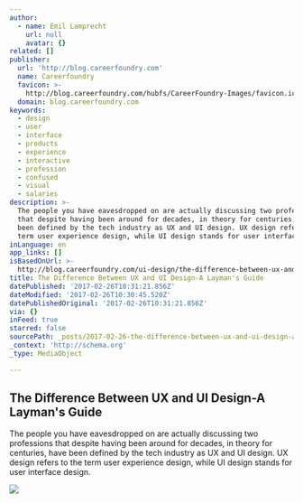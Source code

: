 ```yaml
---
author:
  - name: Emil Lamprecht
    url: null
    avatar: {}
related: []
publisher:
  url: 'http://blog.careerfoundry.com'
  name: Careerfoundry
  favicon: >-
    http://blog.careerfoundry.com/hubfs/CareerFoundry-Images/favicon.ico?t=1487945023179
  domain: blog.careerfoundry.com
keywords:
  - design
  - user
  - interface
  - products
  - experience
  - interactive
  - profession
  - confused
  - visual
  - salaries
description: >-
  The people you have eavesdropped on are actually discussing two professions
  that despite having been around for decades, in theory for centuries, have
  been defined by the tech industry as UX and UI design. UX design refers to the
  term user experience design, while UI design stands for user interface design.
inLanguage: en
app_links: []
isBasedOnUrl: >-
  http://blog.careerfoundry.com/ui-design/the-difference-between-ux-and-ui-design-a-laymans-guide/
title: The Difference Between UX and UI Design-A Layman's Guide
datePublished: '2017-02-26T10:31:21.856Z'
dateModified: '2017-02-26T10:30:45.520Z'
datePublishedOriginal: '2017-02-26T10:31:21.856Z'
via: {}
inFeed: true
starred: false
sourcePath: _posts/2017-02-26-the-difference-between-ux-and-ui-design-a-laymans-guide.md
_context: 'http://schema.org'
_type: MediaObject

---
```

<article style=""><h1>The Difference Between UX and UI Design-A Layman's Guide</h1><p>The people you have eavesdropped on are actually discussing two professions that despite having been around for decades, in theory for centuries, have been defined by the tech industry as UX and UI design. UX design refers to the term user experience design, while UI design stands for user interface design.</p><img src="http://cdn2.hubspot.net/hubfs/685689/original-difference-between-ux-ui_ux-ui.png20161215-1442-1rx37v7.png#keepProtocol" /></article>
